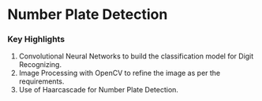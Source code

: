 <h1>Number Plate Detection</h1>
<h3>Key Highlights</h3>
<ol>
  <li>Convolutional Neural Networks to build the classification model for Digit Recognizing.</li>
  <li>Image Processing with OpenCV to refine the image as per the requirements.</li>  
  <li>Use of Haarcascade for Number Plate Detection.</li>  
<ol>
